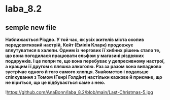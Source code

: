 # laba_8.2
## semple new file
**Наближається Різдво. У той час, як усіх жителів міста охопив передсвятковий настрій, Кейт (Емілія Кларк) продовжує вплутуватися в халепи. Одним із чергових її хибних рішень стало те, що вона погодилася працювати ельфом у магазині різдвяних подарунків. І це попри те, що вона перебуває у депресивному настрої, а кращим її другом є пляшка алкоголю. Раз за разом вона випадково зустрічає одного й того самого хлопця. Знайомство і подальше спілкування з Томом (Генрі Голдінг) настільки казкове й приємне, що не віриться, що це відбувається саме з нею.**

!https://github.com/AnaBonn/laba_8.2/blob/main/Last-Christmas-5.jpg
